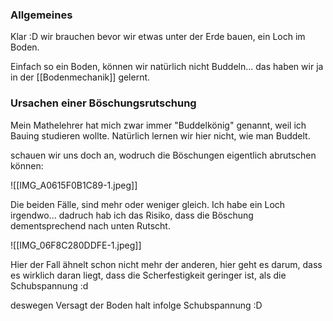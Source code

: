 ### Allgemeines

Klar :D wir brauchen bevor wir etwas unter der Erde bauen, ein Loch im Boden.

Einfach so ein Boden, können wir natürlich nicht Buddeln... das haben wir ja in der [[Bodenmechanik]] gelernt.

### Ursachen einer Böschungsrutschung
Mein Mathelehrer hat mich zwar immer "Buddelkönig" genannt, weil ich Bauing studieren wollte. Natürlich lernen wir hier nicht, wie man Buddelt.

schauen wir uns doch an, wodruch die Böschungen eigentlich abrutschen können:

![[IMG_A0615F0B1C89-1.jpeg]]

Die beiden Fälle, sind mehr oder weniger gleich. Ich habe ein Loch irgendwo... dadruch hab ich das Risiko, dass die Böschung dementsprechend nach unten Rutscht.

![[IMG_06F8C280DDFE-1.jpeg]]

Hier der Fall ähnelt schon nicht mehr der anderen, hier geht es darum, dass es wirklich daran liegt, dass die Scherfestigkeit geringer ist, als die Schubspannung :d

deswegen Versagt der Boden halt infolge Schubspannung :D 


